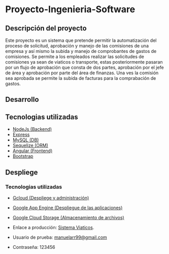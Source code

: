 # Proyecto-Ingenieria-Software

## Descripción del proyecto

Este proyecto es un sistema que pretende permitir la automatización del proceso de solicitud, aprobación y manejo de las comisiones de una empresa y así mismo la subida y manejo de comprobantes de gastos de comisiones. Se permite a los empleados realizar las solicitudes de comisiones ya sean de viaticos o transporte, estas posteriormente pasaran por un flujo de aprobación que consta de dos partes, aprobación por el jefe de área y aprobación por parte del área de finanzas. Una ves la comisión sea aprobada se permite la subida de facturas para la comprabación de gastos.

## Desarrollo
## Tecnologias utilizadas
* [NodeJs (Backend)](https://nodejs.org/es)
* [Express](https://expressjs.com)
* [MySQL (DB)](https://www.mysql.com)
* [Sequelize (ORM)](https://sequelize.org)
* [Angular (Frontend)](https://angular.io)
* [Bootstrap](https://getbootstrap.com)

## Despliege
### Tecnologias utilizadas
* [Gcloud (Despliege y administración)](https://cloud.google.com)
* [Google App Engine (Despliegue de las aplicaciones)](https://cloud.google.com/appengine)
* [Google Cloud Storage (Almacenamiento de archivos)](https://cloud.google.com/storage)

* Enlace a producción: [Sistema Viaticos](https://sistema-viaticos.uc.r.appspot.com/).
* Usuario de prueba: manuelarr99@gmail.com
* Contraseña: 123456
